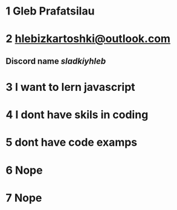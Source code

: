  # 1 Gleb Prafatsilau
 # 2 hlebizkartoshki@outlook.com
 ## Discord name  *sladkiyhleb*
 # 3 I want to lern javascript
 # 4 I dont have skils in coding
 # 5 dont have code examps
 # 6 Nope
 # 7 Nope


